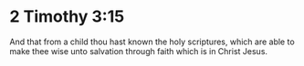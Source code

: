 # 2 Timothy 3:15

And that from a child thou hast known the holy scriptures, which are able to make thee wise unto salvation through faith which is in Christ Jesus.